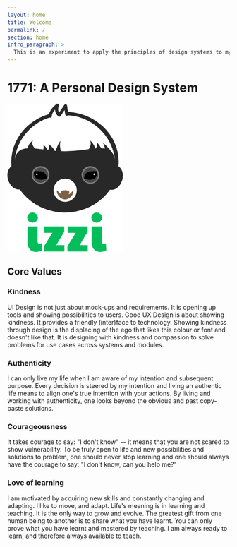 ```yaml
---
layout: home
title: Welcome
permalink: /
section: home
intro_paragraph: >
  This is an experiment to apply the principles of design systems to my personal and professional life. A personal design system helps me live my life with integrity according to my personal strengths, values and skills.
---
```


# 1771: A Personal Design System

![design-develop](../assets/img/uploads/badger-izzi-font.png)

## Core Values

### Kindness

UI Design is not just about mock-ups and requirements. It is opening up tools and showing possibilities to users. Good UX Design is about showing kindness. It provides a friendly (inter)face to technology. Showing kindness through design is the displacing of the ego that likes this colour or font and doesn't like that. It is designing with kindness and compassion to solve problems for use cases across systems and modules.

### Authenticity

I can only live my life when I am aware of my intention and subsequent purpose. Every decision is steered by my intention and living an authentic life means to align one's true intention with your actions. By living and working with authenticity, one looks beyond the obvious and past copy-paste solutions.

### Courageousness

It takes courage to say: "I don't know" -- it means that you are not scared to show vulnerability. To be truly open to life and new possibilities and solutions to problem, one should never stop learning and one should always have the courage to say: "I don't know, can you help me?"

### Love of learning

I am motivated by acquiring new skills and constantly changing and adapting. I like to move, and adapt. Life's meaning is in learning and teaching. It is the only way to grow and evolve. The greatest gift from one human being to another is to share what you have learnt. You can only prove what you have learnt and mastered by teaching. I am always ready to learn, and therefore always available to teach.
